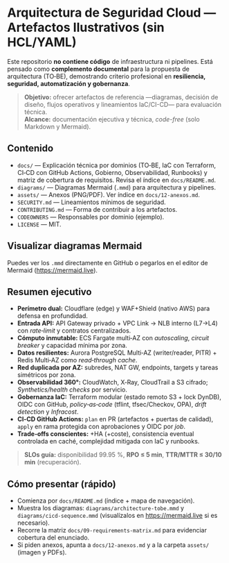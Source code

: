 # Arquitectura de Seguridad Cloud — Artefactos Ilustrativos (sin HCL/YAML)

Este repositorio **no contiene código** de infraestructura ni pipelines. Está pensado como **complemento documental** para la propuesta de arquitectura (TO‑BE), demostrando criterio profesional en **resiliencia, seguridad, automatización y gobernanza**.

> **Objetivo:** ofrecer artefactos de referencia —diagramas, decisión de diseño, flujos operativos y lineamientos IaC/CI-CD— para evaluación técnica.  
> **Alcance:** documentación ejecutiva y técnica, *code-free* (solo Markdown y Mermaid).

## Contenido
- `docs/` — Explicación técnica por dominios (TO‑BE, IaC con Terraform, CI‑CD con GitHub Actions, Gobierno, Observabilidad, Runbooks) y matriz de cobertura de requisitos. Revisa el índice en `docs/README.md`.
- `diagrams/` — Diagramas Mermaid (`.mmd`) para arquitectura y pipelines.
- `assets/` — Anexos (PNG/PDF). Ver índice en `docs/12-anexos.md`.
- `SECURITY.md` — Lineamientos mínimos de seguridad.
- `CONTRIBUTING.md` — Forma de contribuir a los artefactos.
- `CODEOWNERS` — Responsables por dominio (ejemplo).
- `LICENSE` — MIT.

## Visualizar diagramas Mermaid
Puedes ver los `.mmd` directamente en GitHub o pegarlos en el editor de Mermaid (https://mermaid.live).

## Resumen ejecutivo
- **Perímetro dual:** Cloudflare (edge) y WAF+Shield (nativo AWS) para defensa en profundidad.
- **Entrada API:** API Gateway privado + VPC Link → NLB interno (L7→L4) con *rate‑limit* y contratos centralizados.
- **Cómputo inmutable:** ECS Fargate multi‑AZ con *autoscaling*, *circuit breaker* y capacidad mínima por zona.
- **Datos resilientes:** Aurora PostgreSQL Multi‑AZ (writer/reader, PITR) + Redis Multi‑AZ como *read‑through cache*.
- **Red duplicada por AZ:** subredes, NAT GW, endpoints, targets y tareas simétricos por zona.
- **Observabilidad 360°:** CloudWatch, X‑Ray, CloudTrail a S3 cifrado; *Synthetics/health checks* por servicio.
- **Gobernanza IaC:** Terraform modular (estado remoto S3 + lock DynDB), OIDC con GitHub, *policy‑as‑code* (tflint, tfsec/Checkov, OPA), *drift detection* y *Infracost*.
- **CI‑CD GitHub Actions:** `plan` en PR (artefactos + puertas de calidad), `apply` en rama protegida con aprobaciones y OIDC por *job*.
- **Trade‑offs conscientes:** +HA (+coste), consistencia eventual controlada en caché, complejidad mitigada con IaC y runbooks.

> **SLOs guía:** disponibilidad 99.95 %, **RPO ≤ 5 min**, **TTR/MTTR ≤ 30/10 min** (recuperación).

## Cómo presentar (rápido)
- Comienza por `docs/README.md` (índice + mapa de navegación).
- Muestra los diagramas: `diagrams/architecture-tobe.mmd` y `diagrams/cicd-sequence.mmd` (visualízalos en https://mermaid.live si es necesario).
- Recorre la matriz `docs/09-requirements-matrix.md` para evidenciar cobertura del enunciado.
- Si piden anexos, apunta a `docs/12-anexos.md` y a la carpeta `assets/` (imagen y PDFs).
